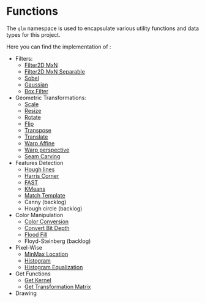 # Functions
The `qlm` namespace is used to encapsulate various utility functions and data types for this project.

Here you can find the implementation of :
* Filters:
    * [Filter2D MxN](Functions/Filters/Filter2D)
    * [Filter2D MxN Separable](Functions/Filters/SepFilter2D)
    * [Sobel](Functions/Filters/Sobel)
    * [Gaussian](Functions/Filters/Gaussian)
    * [Box Filter](Functions/Filters/BoxFilter)
* Geometric Transformations:
    * [Scale](Functions/Geometric%20Transformations/Scale)
    * [Resize](Functions/Geometric%20Transformations/Resize)
    * [Rotate](Functions/Geometric%20Transformations/Rotate)
    * [Flip](Functions/Geometric%20Transformations/Flip)
    * [Transpose](Functions/Geometric%20Transformations/Transpose)
    * [Translate](Functions/Geometric%20Transformations/Translate)
    * [Warp Affine](Functions/Geometric%20Transformations/WarpAffine)
    * [Warp perspective](Functions/Geometric%20Transformations/WarpPerspective)
    * [Seam Carving](Functions/Geometric%20Transformations/SeamCarving)
* Features Detection
    * [Hough lines](Functions/Features%20Detection/HoughLines)
    * [Harris Corner](Functions/Features%20Detection/HarrisCorner)
    * [FAST](Functions/Features%20Detection/FAST)
    * [KMeans](Functions/Features%20Detection/KMeans)
    * [Match Template](Functions/Features%20Detection/MatchTemplate)
    * Canny (backlog)
    * Hough circle (backlog)
* Color Manipulation
    * [Color Conversion](Functions/Color%20Manipulation/ColorConvert)
    * [Convert Bit Depth](Functions/Color%20Manipulation/ConvertBitDepth)
    * [Flood Fill](Functions/Color%20Manipulation/FloodFill)
    * Floyd-Steinberg (backlog)
* Pixel-Wise
    * [MinMax Location](Functions/Pixel-Wise/MinMaxLoc)
    * [Histogram](Functions/Pixel-Wise/Histogram)
    * [Histogram Equalization](Functions/Pixel-Wise/EqualizeHist)
* Get Functions
    * [Get Kernel](Functions/Get%20functions/Get%20Kernel)
    * [Get Transformation Matrix](Functions/Get%20functions/Get%20Transformation%20Matrix)
* Drawing

